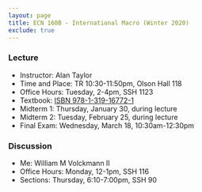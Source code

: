```yaml
---
layout: page
title: ECN 160B - International Macro (Winter 2020)
exclude: true
---
```



### Lecture
* Instructor: Alan Taylor
* Time and Place: TR 10:30-11:50pm, Olson Hall 118
* Office Hours: Tuesday, 2-4pm, SSH 1123
* Textbook: [ISBN 978-1-319-16772-1](https://www.macmillanhighered.com/launchpad/feenstrataylorintlecon4e/12598996)
* Midterm 1: Thursday, January 30, during lecture
* Midterm 2: Tuesday, February 25, during lecture
* Final Exam: Wednesday, March 18, 10:30am-12:30pm

### Discussion
* Me: William M Volckmann II
* Office Hours: Monday, 12-1pm, SSH 116
* Sections: Thursday, 6:10-7:00pm, SSH 90
